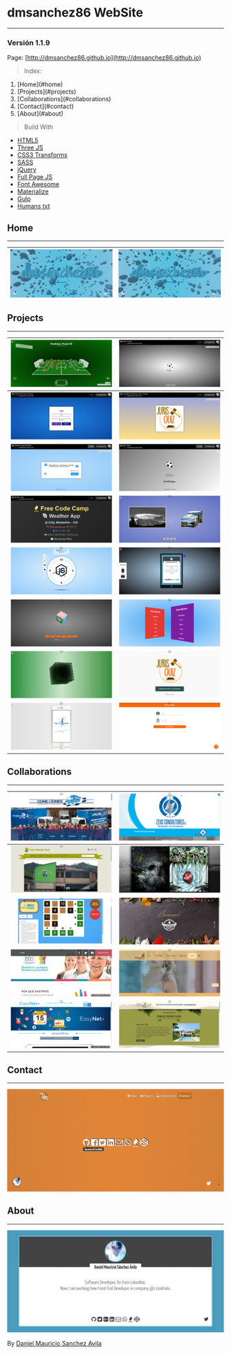 # dmsanchez86 WebSite
***

### Versión 1.1.9

Page: [http://dmsanchez86.github.io](http://dmsanchez86.github.io)

> Index:

<ol>
	<li>[Home](#home)</li>
	<li>[Projects](#projects)</li>
	<li>[Collaborations](#collaborations)</li>
	<li>[Contact](#contact)</li>
	<li>[About](#about)</li>
</ol>

> Build With

* [HTML5](https://developer.mozilla.org/es/docs/HTML/HTML5)
* [Three JS](http://threejs.org)
* [CSS3 Transforms](http://www.css3.info/)
* [SASS](http://sass-lang.com/)
* [jQuery](http://jquery.com)
* [Full Page JS](http://alvarotrigo.com/fullPage/)
* [Font Awesome](http://fontawesome.io/icons/)
* [Materialize](http://materializecss.com)
* [Gulp](http://gulpjs.com/)
* [Humans txt](http://humanstxt.org/)

## Home
***

| [![Home dmsanchez86.github.io](./screens/home.png)](http://dmsanchez86.github.io) | [![Home dmsanchez86.github.io](./screens/home_.png)](http://dmsanchez86.github.io) |
|---|---|

## Projects
***

| [![Football Field 3D](./screens/projects/footballField.png)](http://dmsanchez86.github.io/Field_3d) | [![Atom Loader](./screens/projects/atomLoader.png)](http://codepen.io/dmsanchez86/full/WxRovR) |
|---|---|
| [![Form Perspective 3D](./screens/projects/formPerspective.png)](http://codepen.io/dmsanchez86/full/dXqJLv) | [![Animation Juris Quiz](./screens/projects/jurisquizAnimation.png)](http://codepen.io/dmsanchez86/full/yJPAqK) |
| [![Quotes Machine](./screens/projects/quotesMachine.png)](http://codepen.io/dmsanchez86/full/xVXjYW)  | [![Ball Loader](./screens/projects/ballLoader.png)](http://codepen.io/dmsanchez86/full/OXjROz) |
| [![Weather App](./screens/projects/weatherApp.png)](http://codepen.io/dmsanchez86/full/bpYXPN/) | [![Perspective Slider](./screens/projects/sliderPerspective.png)](http://dmsanchez86.github.io/Perspective_Slider) |
| [![Interactive Clock](./screens/projects/interactiveClock.png)](http://dmsanchez86.github.io/interactive_clock) | [![Cellphone 3D](./screens/projects/cellphone3D.png)](http://dmsanchez86.github.io/cellphone-3d) |
| [![Cube 3D](./screens/projects/cube3D.png)](http://dmsanchez86.github.io/Cube-3D---CSS3-and-JavaScript) | [![List In 3D](./screens/projects/list3D.png)](http://dmsanchez86.github.io/list_in_3d) |
| [![Geometry Cube 3D](./screens/projects/cubeWireframe.png)](http://dmsanchez86.github.io/cube_3D) | [![Juris Quiz Web](./screens/projects/jurisquizWeb.png)](http://dmsanchez86.github.io/jurisquizWeb) |
| [![Arthritis Web](./screens/projects/arthritisWeb.png)](http://dmsanchez86.github.io/ArthritisWeb) | [![Angular Template](./screens/projects/angularTemplate.png)](http://dmsanchez86.github.io/siema) |

## Collaborations
***

| [![Conexiones](./screens/collaborations/conexiones.png)](http://conexiones.net.co) | [![Zeus Consultores](./screens/collaborations/zeusConsultores.png)](http://zeusconsultores.com/) |
|---|---|
| [![I.E Santo Domingo Savio](./screens/collaborations/IESantoDomingoSavio.png)](http://www.iesantodomingosavio.edu.co/) | [![Antorcha Films](./screens/collaborations/antorchaFilms.png)](http://atarrayaitinerante.org/ebookapp/index.html) |
| [![Rakim](./screens/collaborations/rakim.org.png)](http://rakin.org/) | [![Buffalo Republic](./screens/collaborations/buffaloRepublic.png)](http://buffalorepublic.menu/) |
| [![Clinica de Artritis Temprana](./screens/collaborations/arthritisHospital.png)](http://clinicadeartritistemprana.com/) | [![Plastilina Verano](./screens/collaborations/plastilinaVerano.png)](http://plastilinaverano.com/) |
| [![EasyNet](./screens/collaborations/easyNet.png)](http://www.easynet.com.co/) | [![Finca y Cafe](./screens/collaborations/fincaYCafe.png)](http://fincaycafe.com/) |

## Contact
***

[![Contact dmsanchez86.github.io](./screens/contact.png)](http://dmsanchez86.github.io/#contact)

## About
***

[![About dmsanchez86.github.io](./screens/about.png)](http://dmsanchez86.github.io/#about)

By [Daniel Mauricio Sanchez Avila](http://twitter.com/dmsanchez86)
